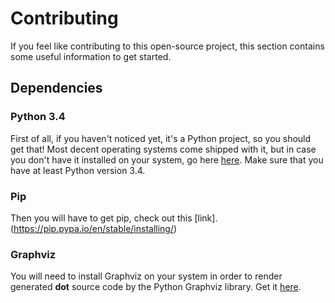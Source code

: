 
# Contributing

If you feel like contributing to this open-source project, this section contains some useful information to get started.

## Dependencies

### Python 3.4
First of all, if you haven't noticed yet, it's a Python project, so you should get that! Most decent operating systems come shipped with it, but in case you don't have it installed on your system, go here [here](https://www.python.org/downloads/). Make sure that you have at least Python version 3.4.  

### Pip
Then you will have to get pip, check out this [link].(https://pip.pypa.io/en/stable/installing/)

### Graphviz
You will need to install Graphviz on your system in order to render generated **dot** source code by the Python Graphviz library. Get it [here](https://pypi.org/project/graphviz/).


<!--stackedit_data:
eyJoaXN0b3J5IjpbOTE4Mzc3NDY0LDkzMjk0MjcxOCw5MTgzNz
c0NjQsMTA2MDE0MjM3OSwxNjkxNjE1OTY4XX0=
-->